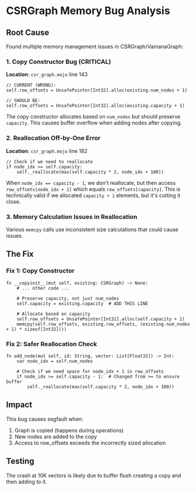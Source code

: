 # CSRGraph Memory Bug Analysis

## Root Cause
Found multiple memory management issues in CSRGraph/VamanaGraph:

### 1. Copy Constructor Bug (CRITICAL)
**Location**: `csr_graph.mojo` line 143
```mojo
// CURRENT (WRONG):
self.row_offsets = UnsafePointer[Int32].alloc(existing.num_nodes + 1)

// SHOULD BE:
self.row_offsets = UnsafePointer[Int32].alloc(existing.capacity + 1)
```

The copy constructor allocates based on `num_nodes` but should preserve `capacity`.
This causes buffer overflow when adding nodes after copying.

### 2. Reallocation Off-by-One Error
**Location**: `csr_graph.mojo` line 182
```mojo
// Check if we need to reallocate
if node_idx >= self.capacity:
    self._reallocate(max(self.capacity * 2, node_idx + 100))
```

When `node_idx == capacity - 1`, we don't reallocate, but then access `row_offsets[node_idx + 1]` which equals `row_offsets[capacity]`. This is technically valid if we allocated `capacity + 1` elements, but it's cutting it close.

### 3. Memory Calculation Issues in Reallocation
Various `memcpy` calls use inconsistent size calculations that could cause issues.

## The Fix

### Fix 1: Copy Constructor
```mojo
fn __copyinit__(mut self, existing: CSRGraph) -> None:
    # ... other code ...
    
    # Preserve capacity, not just num_nodes
    self.capacity = existing.capacity  # ADD THIS LINE
    
    # Allocate based on capacity
    self.row_offsets = UnsafePointer[Int32].alloc(self.capacity + 1)
    memcpy(self.row_offsets, existing.row_offsets, (existing.num_nodes + 1) * sizeof[Int32]())
```

### Fix 2: Safer Reallocation Check
```mojo
fn add_node(mut self, id: String, vector: List[Float32]) -> Int:
    var node_idx = self.num_nodes
    
    # Check if we need space for node_idx + 1 in row_offsets
    if node_idx >= self.capacity - 1:  # Changed from >= to ensure buffer
        self._reallocate(max(self.capacity * 2, node_idx + 100))
```

## Impact
This bug causes segfault when:
1. Graph is copied (happens during operations)
2. New nodes are added to the copy
3. Access to row_offsets exceeds the incorrectly sized allocation

## Testing
The crash at 10K vectors is likely due to buffer flush creating a copy and then adding to it.